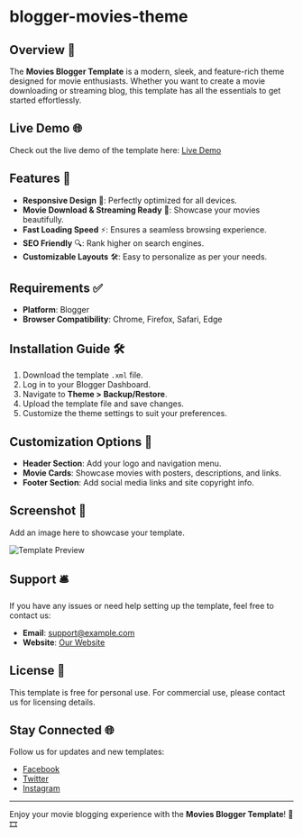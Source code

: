 # blogger-movies-theme

## Overview 🌟
The **Movies Blogger Template** is a modern, sleek, and feature-rich theme designed for movie enthusiasts. Whether you want to create a movie downloading or streaming blog, this template has all the essentials to get started effortlessly.

## Live Demo 🌐
Check out the live demo of the template here: [Live Demo](https://example.com/live-demo)

## Features 🚀
- **Responsive Design** 📱: Perfectly optimized for all devices.
- **Movie Download & Streaming Ready** 🎥: Showcase your movies beautifully.
- **Fast Loading Speed** ⚡: Ensures a seamless browsing experience.
- **SEO Friendly** 🔍: Rank higher on search engines.
- **Customizable Layouts** 🛠️: Easy to personalize as per your needs.

## Requirements ✅
- **Platform**: Blogger
- **Browser Compatibility**: Chrome, Firefox, Safari, Edge

## Installation Guide 🛠️
1. Download the template `.xml` file.
2. Log in to your Blogger Dashboard.
3. Navigate to **Theme > Backup/Restore**.
4. Upload the template file and save changes.
5. Customize the theme settings to suit your preferences.

## Customization Options 🎨
- **Header Section**: Add your logo and navigation menu.
- **Movie Cards**: Showcase movies with posters, descriptions, and links.
- **Footer Section**: Add social media links and site copyright info.

## Screenshot 📸
Add an image here to showcase your template.

![Template Preview]([https://via.placeholder.com/800x400?text=Movies+Blogger+Template+Preview](https://blogger.googleusercontent.com/img/a/AVvXsEhvF144Y4kUCei-te1nS-OLR-WXaReEtT0vJQ1psfjgg4t-HhBmQBvoj55d_a7MWUZGsrjM3kNYaLoXObaMICZ_Ju4Rj-LHE4RUwbtPuvtYrOsyi6IjDrJ5wYdQX_F4CZiVke5pAPwlXzNyReElshX6zuiC7wnAi3HMY4krTlLOYlLxOgqxW0cxy7EBQcyH=w640-h360))

## Support 🛎️
If you have any issues or need help setting up the template, feel free to contact us:
- **Email**: support@example.com
- **Website**: [Our Website](https://example.com)

## License 📄
This template is free for personal use. For commercial use, please contact us for licensing details.

## Stay Connected 🌐
Follow us for updates and new templates:
- [Facebook](https://facebook.com)
- [Twitter](https://twitter.com)
- [Instagram](https://instagram.com)

---

Enjoy your movie blogging experience with the **Movies Blogger Template**! 🍿🎞️

